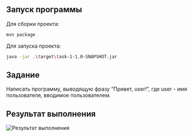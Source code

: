 ## Запуск программы

Для сборки проекта:

```sh
mvn package
```

Для запуска проекта:

```sh
java -jar .\target\task-1-1.0-SNAPSHOT.jar
```

## Задание
Написать программу, выводящую фразу “Привет, user!”, где user - имя пользователя, вводимое пользователем.

## Результат выполнения

![Результат выполнения](https://github.com/StudentRoman/java-course/assets/143340583/3cc865a0-1b99-45d3-92b8-4dee1161dfde)
